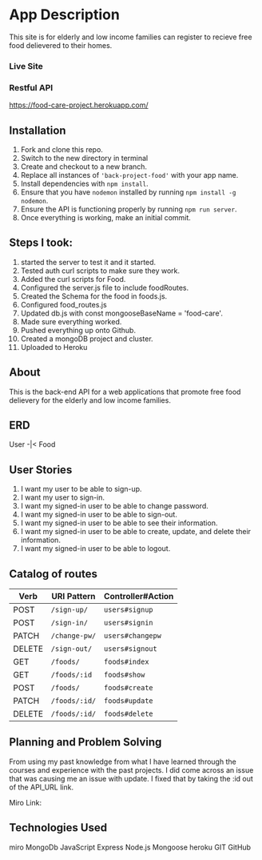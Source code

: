  # App Description

This site is for elderly and low income families can register to recieve free food delievered to their homes.

### Live Site



### Restful API

https://food-care-project.herokuapp.com/

## Installation

1. Fork and clone this repo.
2. Switch to the new directory in terminal
3. Create and checkout to a new branch.
1. Replace all instances of `'back-project-food'` with your app name.
1. Install dependencies with `npm install`.
1. Ensure that you have `nodemon` installed by running `npm install -g nodemon`.
1. Ensure the API is functioning properly by running `npm run server`.
1. Once everything is working, make an initial commit.



## Steps I took:

1. started the server to test it and it started.
2. Tested auth curl scripts to make sure they work.
3. Added the curl scripts for Food.
4. Configured the server.js file to include foodRoutes.
5. Created the Schema for the food in foods.js.
6. Configured food_routes.js
7. Updated db.js with const mongooseBaseName = 'food-care'.
8. Made sure everything worked.
9. Pushed everything up onto Github.
10. Created a mongoDB project and cluster.
11. Uploaded to Heroku

## About

This is the back-end API for a web applications that promote free food delievery for the elderly and low income families. 

## ERD
User -|< Food

## User Stories

1. I want my user to be able to sign-up.
2. I want my user to sign-in.
3. I want my signed-in user to be able to change password.
4. I want my signed-in user to be able to sign-out.
5. I want my signed-in user to be able to see their information.
6. I want my signed-in user to be able to create, update, and delete their information.
7. I want my signed-in user to be able to logout.

## Catalog of routes

| Verb   | URI Pattern            | Controller#Action |
|--------|------------------------|-------------------|
| POST   | `/sign-up/`             | `users#signup`    |
| POST   | `/sign-in/`             | `users#signin`    |
| PATCH  | `/change-pw/`        | `users#changepw`  |
| DELETE | `/sign-out/`        | `users#signout`   |
| GET    | `/foods/`            | `foods#index`     |
| GET    | `/foods/:id`        | `foods#show`      |
| POST   | `/foods/`            | `foods#create`    |
| PATCH  | `/foods/:id/`        |  `foods#update`   |
| DELETE | `/foods/:id/`        | `foods#delete`    |



## Planning and Problem Solving

From using my past knowledge from what I have learned through the courses and experience with the past projects. I did come across an issue that was causing me an issue with update. I fixed that by taking the :id out of the API_URL link.

Miro Link: 


## Technologies Used

miro
MongoDb
JavaScript
Express
Node.js
Mongoose
heroku
GIT
GitHub
